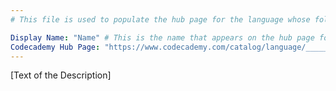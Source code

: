 ```yaml
---
# This file is used to populate the hub page for the language whose folder it's in. Be sure to create a new version if you create a folder for a new language!

Display Name: "Name" # This is the name that appears on the hub page for this language. Pay attention to capitalization and punctuation!
Codecademy Hub Page: "https://www.codecademy.com/catalog/language/______" # If codecademy.com doesn't have a hub page for this language, that's okay too! You can leave this field as `null`
---
```


[Text of the Description] <!-- # Write up an introductory description of the language here! -->
